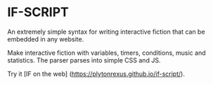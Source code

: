 # IF-SCRIPT
An extremely simple syntax for writing interactive fiction that can be embedded in any website.

Make interactive fiction with variables, timers, conditions, music and statistics. The parser parses into simple CSS and JS.

Try it [IF on the web] (https://plytonrexus.github.io/if-script/).